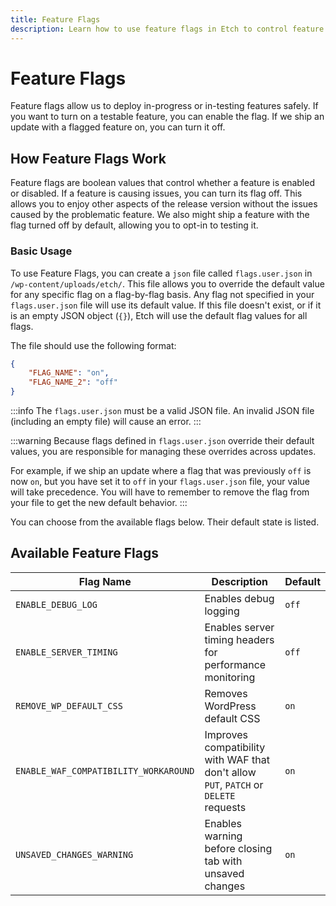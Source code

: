 ```yaml
---
title: Feature Flags
description: Learn how to use feature flags in Etch to control feature availability and enable gradual rollouts
---
```


# Feature Flags

Feature flags allow us to deploy in-progress or in-testing features safely. If you want to turn on a testable feature, you can enable the flag. If we ship an update with a flagged feature on, you can turn it off.

## How Feature Flags Work

Feature flags are boolean values that control whether a feature is enabled or disabled. If a feature is causing issues, you can turn its flag off. This allows you to enjoy other aspects of the release version without the issues caused by the problematic feature. We also might ship a feature with the flag turned off by default, allowing you to opt-in to testing it.


### Basic Usage

To use Feature Flags, you can create a `json` file called `flags.user.json` in `/wp-content/uploads/etch/`. This file allows you to override the default value for any specific flag on a flag-by-flag basis. Any flag not specified in your `flags.user.json` file will use its default value. If this file doesn't exist, or if it is an empty JSON object (`{}`), Etch will use the default flag values for all flags.

The file should use the following format:

```json
{
    "FLAG_NAME": "on",
    "FLAG_NAME_2": "off"
}
```

:::info
The `flags.user.json` must be a valid JSON file. An invalid JSON file (including an empty file) will cause an error.
:::

:::warning
Because flags defined in `flags.user.json` override their default values, you are responsible for managing these overrides across updates.

For example, if we ship an update where a flag that was previously `off` is now `on`, but you have set it to `off` in your `flags.user.json` file, your value will take precedence. You will have to remember to remove the flag from your file to get the new default behavior.
::: 

You can choose from the available flags below. Their default state is listed.

## Available Feature Flags

| Flag Name | Description | Default |
|-----------|-------------|---------|
| `ENABLE_DEBUG_LOG` | Enables debug logging | `off` |
| `ENABLE_SERVER_TIMING` | Enables server timing headers for performance monitoring | `off` |
| `REMOVE_WP_DEFAULT_CSS` | Removes WordPress default CSS | `on` |
| `ENABLE_WAF_COMPATIBILITY_WORKAROUND` | Improves compatibility with WAF that don't allow `PUT`, `PATCH` or `DELETE` requests | `on`
| `UNSAVED_CHANGES_WARNING` | Enables warning before closing tab with unsaved changes| `on` |
